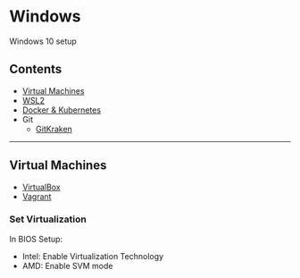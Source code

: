 # Windows

Windows 10 setup

## Contents

- [Virtual Machines](#virtual-machines)
- [WSL2](wsl2.md)
- [Docker & Kubernetes](docker.desktop.md)
- Git
  - [GitKraken](https://www.gitkraken.com/)

---

## Virtual Machines

- [VirtualBox](https://www.virtualbox.org/wiki/Downloads)
- [Vagrant](https://www.vagrantup.com/downloads)

### Set Virtualization

In BIOS Setup:

- Intel: Enable Virtualization Technology
- AMD: Enable SVM mode
